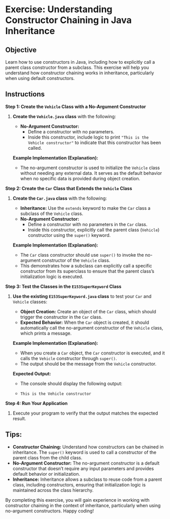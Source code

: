 # Exercise: Understanding Constructor Chaining in Java Inheritance

## Objective
Learn how to use constructors in Java, including how to explicitly call a parent class constructor from a subclass. This exercise will help you understand how constructor chaining works in inheritance, particularly when using default constructors.

## Instructions

**Step 1: Create the `Vehicle` Class with a No-Argument Constructor**

1. **Create the `Vehicle.java` class** with the following:
    - **No-Argument Constructor:**
        - Define a constructor with no parameters.
        - Inside this constructor, include logic to print `"This is the Vehicle constructor"` to indicate that this constructor has been called.

   **Example Implementation (Explanation):**
    - The no-argument constructor is used to initialize the `Vehicle` class without needing any external data. It serves as the default behavior when no specific data is provided during object creation.

**Step 2: Create the `Car` Class that Extends the `Vehicle` Class**

1. **Create the `Car.java` class** with the following:
    - **Inheritance:** Use the `extends` keyword to make the `Car` class a subclass of the `Vehicle` class.
    - **No-Argument Constructor:**
        - Define a constructor with no parameters in the `Car` class.
        - Inside this constructor, explicitly call the parent class (`Vehicle`) constructor using the `super()` keyword.

   **Example Implementation (Explanation):**
    - The `Car` class constructor should use `super()` to invoke the no-argument constructor of the `Vehicle` class.
    - This demonstrates how a subclass can explicitly call a specific constructor from its superclass to ensure that the parent class’s initialization logic is executed.

**Step 3: Test the Classes in the `E153SuperKeyword` Class**

1. **Use the existing `E153SuperKeyword.java` class** to test your `Car` and `Vehicle` classes:
    - **Object Creation:** Create an object of the `Car` class, which should trigger the constructor in the `Car` class.
    - **Expected Behavior:** When the `Car` object is created, it should automatically call the no-argument constructor of the `Vehicle` class, which prints a message.

   **Example Implementation (Explanation):**
    - When you create a `Car` object, the `Car` constructor is executed, and it calls the `Vehicle` constructor through `super()`.
    - The output should be the message from the `Vehicle` constructor.

   **Expected Output:**
    - The console should display the following output:
    - ```
      This is the Vehicle constructor
      ```

**Step 4: Run Your Application**

1. Execute your program to verify that the output matches the expected result.

## Tips:

- **Constructor Chaining:** Understand how constructors can be chained in inheritance. The `super()` keyword is used to call a constructor of the parent class from the child class.
- **No-Argument Constructor:** The no-argument constructor is a default constructor that doesn’t require any input parameters and provides default behavior or initialization.
- **Inheritance:** Inheritance allows a subclass to reuse code from a parent class, including constructors, ensuring that initialization logic is maintained across the class hierarchy.

By completing this exercise, you will gain experience in working with constructor chaining in the context of inheritance, particularly when using no-argument constructors. Happy coding!
